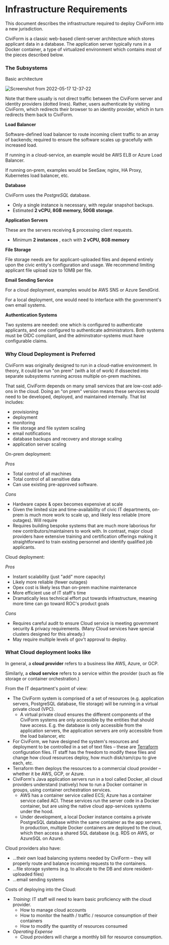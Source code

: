 # Infrastructure Requirements

This document describes the infrastructure required to deploy CiviForm into a new jurisdiction.

CiviForm is a classic web-based client-server architecture which stores applicant data in a database. The application server typically runs in a Docker container, a type of virtualized environment which contains most of the pieces described below.

### The Subsystems

Basic architecture

![Screenshot from 2022-05-17 12-37-22](https://user-images.githubusercontent.com/473671/168895920-7662b8cd-83b0-4437-ae26-961e37450e59.png)

Note that there usually is not direct traffic between the CiviForm server and identity providers (dotted lines). Rather, users authenticate by visiting CiviForm, which redirects their browser to an identity provider, which in turn redirects them back to CiviForm.

**Load Balancer**

Software-defined load balancer to route incoming client traffic to an array of backends; required to ensure the software scales up gracefully with increased load.

If running in a cloud-service, an example would be AWS ELB or Azure Load Balancer.

If running on-prem, examples would be SeeSaw, nginx, HA Proxy, Kubernetes load balancer, etc.

**Database**

CiviForm uses the _PostgreSQL_ database.

* Only a single instance is necessary, with regular snapshot backups.
* Estimated **2 vCPU, 8GB memory, 50GB storage**.

**Application Servers**

These are the servers receiving & processing client requests.

* Minimum **2 instances** , each with **2 vCPU, 8GB memory**

**File Storage**

File storage needs are for applicant-uploaded files and depend entirely upon the civic entity's configuration and usage. We recommend limiting applicant file upload size to 10MB per file.

**Email Sending Service**

For a cloud deployment, examples would be AWS SNS or Azure SendGrid.

For a local deployment, one would need to interface with the government's own email systems.

**Authentication Systems**

Two systems are needed: one which is configured to authenticate applicants, and one configured to authenticate administrators. Both systems must be OIDC compliant, and the adminstrator-systems must have configurable claims.

### Why Cloud Deployment is Preferred

CiviForm was originally designed to run in a cloud-native environment. In theory, it could be run "on prem" (with a lot of work) if dissected into separate subsystems running across multiple on-prem machines.

That said, CiviForm depends on many small services that are low-cost add-ons in the cloud. Doing an "on prem" version means these services would need to be developed, deployed, and maintained internally. That list includes:

* provisioning
* deployment
* monitoring
* file storage and file system scaling
* email notifications
* database backups and recovery and storage scaling
* application server scaling

On-prem deployment:

_Pros_

* Total control of all machines
* Total control of all sensitive data
* Can use existing pre-approved software.

_Cons_

* Hardware capex & opex becomes expensive at scale
* Given the limited size and time-availability of civic IT departments, on-prem is much more work to scale up, and likely less reliable (more outages). Will require
* Requires building bespoke systems that are much more laborious for new contributors/maintainers to work with. In contrast, major cloud providers have extensive training and certification offerings making it straightforward to train existing personnel and identify qualified job applicants.

Cloud deployment:

_Pros_

* Instant scalability (just "add" more capacity)
* Likely more reliable (fewer outages)
* Opex cost is likely less than on-prem machine maintenance
* More efficient use of IT staff's time
* Dramatically less technical effort put towards infrastructure, meaning more time can go toward ROC's product goals

_Cons_

* Requires careful audit to ensure Cloud service is meeting government security & privacy requirements. (Many Cloud services have special clusters designed for this already.)
* May require multiple levels of gov't approval to deploy.

### What Cloud deployment looks like

In general, a **cloud provider** refers to a business like AWS, Azure, or GCP.

Similarly, a **cloud service** refers to a service within the provider (such as file storage or container orchestration.)

From the IT department's point of view:

* The CiviForm system is comprised of a set of resources (e.g. application servers, PostgreSQL database, file storage) will be running in a virtual private cloud (VPC).
  * A virtual private cloud ensures the different components of the CiviForm systems are only accessible by the entities that should have access. E.g. the database is only accessible from the application servers, the application servers are only accessible from the load balancer, etc
* For CiviForm, we have designed the system's resources and deployment to be controlled in a set of text files – these are [Terraform](https://www.terraform.io) configuration files. IT staff has the freedom to modify these files and change how cloud resources deploy, how much disk/ram/cpu to give each, etc.
* Terraform then deploys the resources to a commercial cloud provider – whether it be AWS, GCP, or Azure.
* CiviForm's Java application servers run in a tool called Docker, all cloud providers understand (natively) how to run a Docker container in groups, using container orchestration services.
  * AWS has a container service called ECS; Azure has a container service called ACI. These services run the server code in a Docker container, but are using the native cloud app-services systems under the hood.
  * Under development, a local Docker instance contains a private PostgreSQL database within the same container as the app servers. In production, multiple Docker containers are deployed to the cloud, which then access a shared SQL database (e.g. RDS on AWS, or AzureSQL on Azure).

Cloud providers also have:

* ...their own load balancing systems needed by CiviForm – they will properly route and balance incoming requests to the containers.
* ...file storage systems (e.g. to allocate to the DB and store resident-uploaded files)
* ...email sending systems

Costs of deploying into the Cloud:

* _Training_: IT staff will need to learn basic proficiency with the cloud provider.
  * How to manage cloud accounts
  * How to monitor the health / traffic / resource consumption of their containers
  * How to modify the quantity of resources consumed
* _Operating Expense_
  * Cloud providers will charge a monthly bill for resource consumption.
